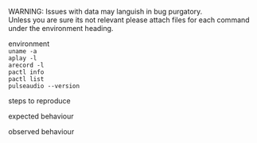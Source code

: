 WARNING: Issues with data may languish in bug purgatory.  
Unless you are sure its not relevant please attach files for each command under the environment heading.  
  
environment  
	`uname -a`  
	`aplay -l`  
	`arecord -l`    
	`pactl info`  
	`pactl list`  
	`pulseaudio --version`  
  
steps to reproduce  
  
expected behaviour  
  
observed behaviour  

